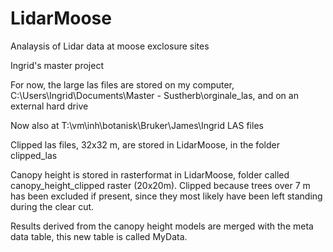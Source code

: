 # LidarMoose
Analaysis of Lidar data at moose exclosure sites

Ingrid's master project

For now, the large las files are stored on my computer, C:\Users\Ingrid\Documents\Master - Sustherb\orginale_las, and on an external hard drive

Now also at T:\vm\inh\botanisk\Bruker\James\Ingrid LAS files 

Clipped las files, 32x32 m, are stored in LidarMoose, in the folder clipped_las


Canopy height is stored in rasterformat in LidarMoose, folder called canopy_height_clipped raster (20x20m). Clipped because trees over 7 m has been excluded if present, since they most likely have been left standing during the clear cut. 


Results derived from the canopy height models are merged with the meta data table, this new table is called MyData. 
